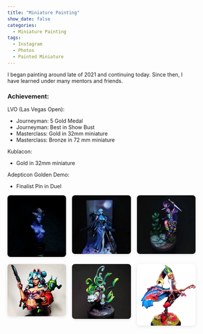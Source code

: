 ```yaml
---
title: "Miniature Painting"
show_date: false
categories: 
  - Miniature Painting
tags: 
  - Instagram
  - Photos
  - Painted Miniature
---
```

I began painting around late of 2021 and continuing today. Since then, I have learned under many mentors and friends. 

### Achievement: 
 LVO (Las Vegas Open):
 - Journeyman: 5 Gold Medal
 - Journeyman: Best in Show Bust
 - Masterclass: Gold in 32mm miniature
 - Masterclass: Bronze in 72 mm miniature

 Kublacon:
  - Gold in 32mm miniature
  
 Adepticon Golden Demo:
  - Finalist Pin in Duel
<style>
.instagram-grid {
  display: flex;
  flex-wrap: wrap;
  gap: 1rem;
  margin-top: 1rem;
}
.instagram-grid a {
  width: calc(33.333% - 0.67rem);
}
.instagram-grid img {
  width: 100%;
  border-radius: 8px;
  box-shadow: 0 2px 8px rgba(0,0,0,0.1);
  transition: transform 0.2s ease;
}
.instagram-grid img:hover {
  transform: scale(1.03);
}
@media (max-width: 768px) {
  .instagram-grid a {
    width: calc(50% - 0.5rem);
  }
}
@media (max-width: 480px) {
  .instagram-grid a {
    width: 100%;
  }
}
</style>

<div class="instagram-grid">
  <a href="https://www.instagram.com/p/DI2X7-FTWv4/" target="_blank" rel="noopener noreferrer">
    <img src="/assets/Paintings-img/Widowmaker.jpg" alt="IG photo 1" />
  </a>
  <a href="https://www.instagram.com/p/DD7NYHDJB6V/" target="_blank" rel="noopener noreferrer">
    <img src="/assets/Paintings-img/Oyasu.jpg" alt="IG photo 2" />
  </a>
  <a href="https://www.instagram.com/p/Cwvpa-jy2kl/" target="_blank" rel="noopener noreferrer">
    <img src="/assets/Paintings-img/Umeka.jpg" alt="IG photo 3" />
  </a>
  <a href="https://www.instagram.com/p/CuPlPH8x9SC/" target="_blank" rel="noopener noreferrer">
    <img src="/assets/Paintings-img/Ava.png" alt="IG photo 4" />
  </a>
  <a href="https://www.instagram.com/p/Cr_cdNzpd2T/" target="_blank" rel="noopener noreferrer">
    <img src="/assets/Paintings-img/Byakko.png" alt="IG photo 5" />
  </a>
  <a href="https://www.instagram.com/p/CekG7x0p5si/" target="_blank" rel="noopener noreferrer">
    <img src="/assets/Paintings-img/Tomoe.png" alt="IG photo 6" />
  </a>
</div>
